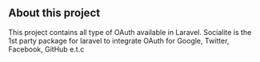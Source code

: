 ## About this project

This project contains all type of OAuth available in Laravel. Socialite is the 1st party package for laravel to integrate OAuth for Google, Twitter, Facebook, GitHub e.t.c
